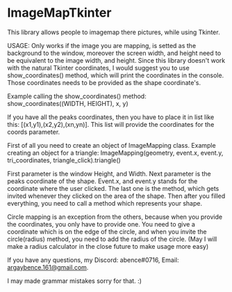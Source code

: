 # ImageMapTkinter
This library allows people to imagemap there pictures, while using Tkinter.


USAGE:
Only works if the image you are mapping, is setted as the background to the window, moreover the screen width, and height need to be equivalent to the image width, and height.
Since this library doesn't work with the natural Tkinter coordinates, I would suggest you to use show_coordinates() method, which will print the coordinates in the console. Those coordinates needs to be provided as the shape coordinate's.

Example calling the show_coordinates() method: show_coordinates((WIDTH, HEIGHT), x, y)

If you have all the peaks coordinates, then you have to place it in list like this: [(x1,y1),(x2,y2),(xn,yn)].
This list will provide the coordinates for the coords parameter.

First of all you need to create an object of ImageMapping class.
Example creating an object for a triangle: ImageMapping(geometry, event.x, event.y, tri_coordinates, triangle_click).triangle()

First parameter is the window Height, and Width. Next parameter is the peaks coordinate of the shape. Event.x, and event.y stands for the coordinate where the user clicked. The last one is the method, which gets invited whenever they clicked on the area of the shape. Then after you filled everything, you need to call a method which represents your shape.

Circle mapping is an exception from the others, because when you provide the coordinates, you only have to provide one.
You need to give a coordinate which is on the edge of the circle, and when you invite the circle(radius) method, you need to add the radius of the circle.
(May I will make a radius calculator in the close future to make usage more easy)

If you have any questions, my Discord: abence#0716, Email: argaybence.161@gmail.com.


I may made grammar mistakes sorry for that. :)
